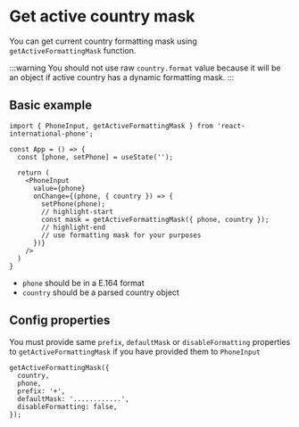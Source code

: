 # Get active country mask

You can get current country formatting mask using `getActiveFormattingMask` function.

:::warning
You should not use raw `country.format` value because it will be an object if active country has a dynamic formatting mask.
:::

## Basic example

```tsx
import { PhoneInput, getActiveFormattingMask } from 'react-international-phone';

const App = () => {
  const [phone, setPhone] = useState('');

  return (
    <PhoneInput
      value={phone}
      onChange={(phone, { country }) => {
        setPhone(phone);
        // highlight-start
        const mask = getActiveFormattingMask({ phone, country });
        // highlight-end
        // use formatting mask for your purposes
      })}
    />
  )
}
```

- `phone` should be in a E.164 format
- `country` should be a parsed country object

## Config properties

You must provide same `prefix`, `defaultMask` or `disableFormatting` properties to `getActiveFormattingMask` if you have provided them to `PhoneInput`

```tsx
getActiveFormattingMask({
  country,
  phone,
  prefix: '+',
  defaultMask: '............',
  disableFormatting: false,
});
```

